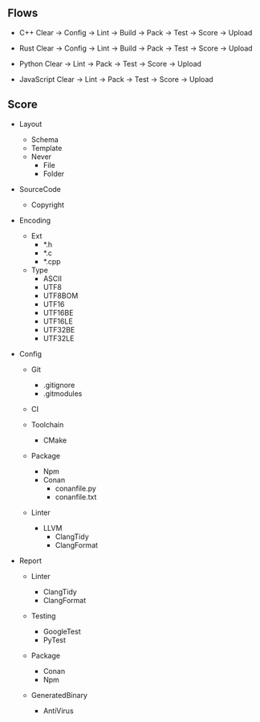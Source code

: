 

## Flows

- C++
  Clear -> Config -> Lint -> Build -> Pack -> Test -> Score -> Upload

- Rust
  Clear -> Config -> Lint -> Build -> Pack -> Test -> Score -> Upload

- Python
  Clear -> Lint -> Pack -> Test -> Score -> Upload

- JavaScript
  Clear -> Lint -> Pack -> Test -> Score -> Upload
  
  
  
## Score

- Layout
  - Schema
  - Template
  - Never
    - File
	- Folder

- SourceCode
  - Copyright

- Encoding
  - Ext
	- *.h
    - *.c
	- *.cpp	
  - Type
    - ASCII
    - UTF8
    - UTF8BOM
    - UTF16
    - UTF16BE
    - UTF16LE
    - UTF32BE
    - UTF32LE

- Config
  - Git
    - .gitignore
	- .gitmodules
	
  - CI
  
  - Toolchain
    - CMake
	
  - Package
    - Npm
    - Conan
      - conanfile.py
	  - conanfile.txt

  - Linter
    - LLVM
      - ClangTidy
      - ClangFormat

- Report
  - Linter
    - ClangTidy
	- ClangFormat
	
  - Testing
    - GoogleTest
    - PyTest

  - Package
    - Conan
	- Npm
	
  - GeneratedBinary
	- AntiVirus

